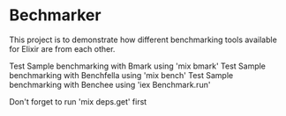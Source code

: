 # Bechmarker

This project is to demonstrate how different benchmarking tools available for
Elixir are from each other.

Test Sample benchmarking with Bmark using 'mix bmark'
Test Sample benchmarking with Benchfella using 'mix bench'
Test Sample benchmarking with Benchee using 'iex Benchmark.run'


Don't forget to run 'mix deps.get' first
